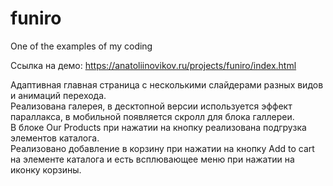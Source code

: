# funiro
One of the examples of my coding

Ссылка на демо: https://anatoliinovikov.ru/projects/funiro/index.html

Адаптивная главная страница с несколькими слайдерами разных видов и анимаций перехода.<br/>
Реализована галерея, в десктопной версии используется эффект параллакса, в мобильной появляется скролл для блока галлереи.<br/>
В блоке Our Products при нажатии на кнопку реализована подгрузка элементов каталога.<br/>
Реализовано добавление в корзину при нажатии на кнопку Add to cart на элементе каталога и есть всплювающее меню при нажатии на иконку корзины.
